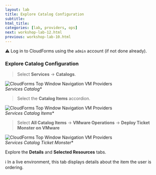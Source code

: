 ```yaml
---
layout: lab
title: Explore Catalog Configuration
subtitle:
html_title:
categories: [lab, providers, ops]
next: workshop-lab-12.html
previous: workshop-lab-10.html
---
```


:warning: Log in to CloudForms using the `admin` account (if not done already).

### Explore Catalog Configuration

> Select **Services** → **Catalogs**.

<img alt="CloudForms Top Window Navigation VM Providers" src="{{ site.baseurl }}/www-default/screenshots/cfme-services-catalogs.png"/><br/>
*Services Catalog**

> Select the **Catalog Items** accordion.

<img alt="CloudForms Top Window Navigation VM Providers" src="{{ site.baseurl }}/www-default/screenshots/cfme-catalog-items.png"/><br/>
*Services Catalog Items**

> Select **All Catalog Items** → **VMware Operations** → **Deploy Ticket Monster on VMware**

<img alt="CloudForms Top Window Navigation VM Providers" src="{{ site.baseurl }}/www-default/screenshots/cfme-services-catalog-ticket-monster.png"/><br/>
*Services Catalog Ticket Monster**

Explore the **Details** and **Selected Resources** tabs.

:information_source: In a live environment, this tab displays details about the item the user is ordering.
